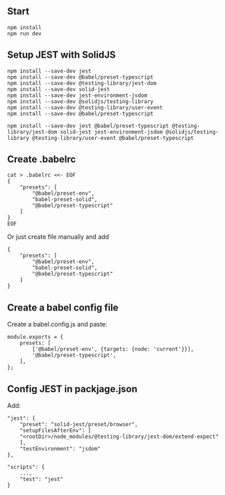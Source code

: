 ## Start
    npm install 
    npm run dev

## Setup JEST with SolidJS

    npm install --save-dev jest 
    npm install --save-dev @babel/preset-typescript
    npm install --save-dev @testing-library/jest-dom
    npm install --save-dev solid-jest
    npm install --save-dev jest-environment-jsdom
    npm install --save-dev @solidjs/testing-library
    npm install --save-dev @testing-library/user-event
    npm install --save-dev @babel/preset-typescript

    npm install --save-dev jest @babel/preset-typescript @testing-library/jest-dom solid-jest jest-environment-jsdom @solidjs/testing-library @testing-library/user-event @babel/preset-typescript
## Create .babelrc
    cat > .babelrc <<- EOF
    {
        "presets": [
            "@babel/preset-env",
            "babel-preset-solid",
            "@babel/preset-typescript"
        ]
    }
    EOF

Or just create file manually and add

    {
        "presets": [
            "@babel/preset-env",
            "babel-preset-solid",
            "@babel/preset-typescript"
        ]
    }
    

## Create a babel config file
Create a babel.config.js and paste:

    module.exports = {
        presets: [
            ['@babel/preset-env', {targets: {node: 'current'}}],
            '@babel/preset-typescript',
        ],
    };

## Config JEST in packjage.json
Add: 

    "jest": {
        "preset": "solid-jest/preset/browser",
        "setupFilesAfterEnv": [
        "<rootDir>/node_modules/@testing-library/jest-dom/extend-expect"
        ],
        "testEnvironment": "jsdom"
    },

    "scripts": {
        ...,
        "test": "jest"
    }